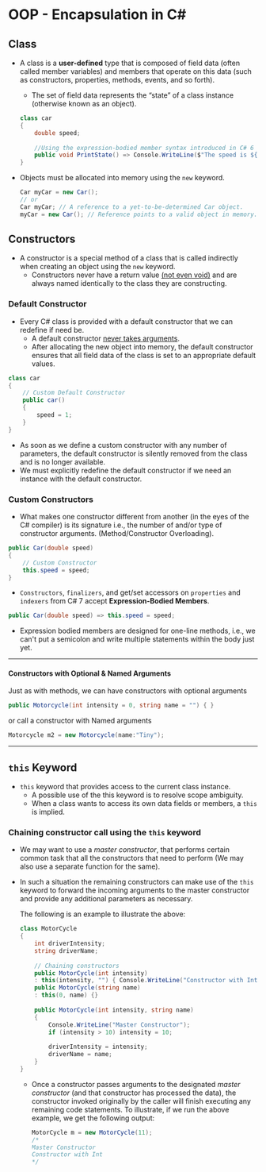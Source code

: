 # OOP - Encapsulation in C#



## Class

* A class is a **user-defined** type that is composed of field data (often called member variables) and members that operate on this data (such as constructors, properties, methods, events, and so forth).

  *  The set of field data represents the “state” of a class instance (otherwise known as an object).

  ```c#
  class car
  {
      double speed;
      
      //Using the expression-bodied member syntax introduced in C# 6
      public void PrintState() => Console.WriteLine($"The speed is ${ speed }kmph.")
  }
  ```

* Objects must be allocated into memory using the `new` keyword.

  ```c#
  Car myCar = new Car();
  // or
  Car myCar; // A reference to a yet-to-be-determined Car object.
  myCar = new Car(); // Reference points to a valid object in memory.
  ```

  

## Constructors

* A constructor is a special method of a class that is called indirectly when creating an object using the `new` keyword. 
  * Constructors never have a return value <u>(not even void)</u> and are always named identically to the class they are constructing. 



### Default Constructor

* Every C# class is provided with a default constructor that we can redefine if need be. 
  * A default constructor <u>never takes arguments</u>.
  * After allocating the new object into memory, the default constructor ensures that all field data of the class is set to an appropriate default values.

```c#
class car
{
    // Custom Default Constructor
    public car()
    {
        speed = 1;
    }
}
```

* As soon as we define a custom constructor with any number of parameters, the default constructor is silently removed from the class and is no longer available.
* We must explicitly redefine the default constructor if we need an instance with the default constructor.



### Custom Constructors

* What makes one constructor different from another (in the eyes of the C# compiler) is its signature i.e., the number of and/or type of constructor arguments. (Method/Constructor Overloading).

```c#
public Car(double speed)
{	
    // Custom Constructor
	this.speed = speed;
}
```

* `Constructors`, `finalizers`, and get/set accessors on `properties` and `indexers` from C# 7 accept **Expression-Bodied Members**.

```c#
public Car(double speed) => this.speed = speed;
```

*  Expression bodied members are designed for one-line methods, i.e., we can't put a semicolon and write multiple statements within the body just yet.

---

#### Constructors with Optional & Named Arguments

Just as with methods, we can have constructors with optional arguments

```c#
public Motorcycle(int intensity = 0, string name = "") { }
```

or call a constructor with Named arguments

```c#
Motorcycle m2 = new Motorcycle(name:"Tiny");
```

---



## `this` Keyword

* `this` keyword that provides access to the current class instance. 
  * A possible use of the this keyword is to resolve scope ambiguity.
  * When a class wants to access its own data fields or members, a `this` is implied.



### Chaining constructor call using the `this` keyword

* We may want to use a *master constructor*, that performs certain common task that all the constructors that need to perform (We may also use a separate function for the same).

* In such a situation the remaining constructors can make use of the `this` keyword to forward the incoming arguments to the master constructor and provide any additional parameters as necessary.

  The following is an example to illustrate the above:

	```c# 
	class MotorCycle
	{
	    int driverIntensity;
		string driverName;
		
	    // Chaining constructors
	    public MotorCycle(int intensity)
		: this(intensity, "") { Console.WriteLine("Constructor with Int"); }
		public MotorCycle(string name)
		: this(0, name) {}
		
	    public MotorCycle(int intensity, string name)
		{
	        Console.WriteLine("Master Constructor");
			if (intensity > 10) intensity = 10;
			
	        driverIntensity = intensity;
			driverName = name;
	    }
	}
	```
	
	* Once a constructor passes arguments to the designated *master constructor* (and that constructor has processed the data), the constructor invoked originally by the caller will finish executing any remaining code statements. 
	  To illustrate, if we run the above example, we get the following output:
	
	  ```c#
	  MotorCycle m = new MotorCycle(11);
	  /*
	  Master Constructor
	  Constructor with Int
	  */
	  ```



